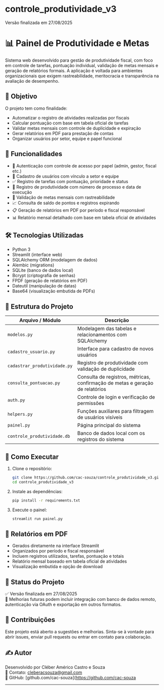 # controle_produtividade_v3
Versão finalizada em 27/08/2025

# 📊 Painel de Produtividade e Metas

Sistema web desenvolvido para gestão de produtividade fiscal, com foco em controle de tarefas, pontuação individual, validação de metas mensais e geração de relatórios formais. A aplicação é voltada para ambientes organizacionais que exigem rastreabilidade, meritocracia e transparência na avaliação de desempenho.

## 🎯 Objetivo

O projeto tem como finalidade:

- Automatizar o registro de atividades realizadas por fiscais
- Calcular pontuação com base em tabela oficial de tarefas
- Validar metas mensais com controle de duplicidade e expiração
- Gerar relatórios em PDF para prestação de contas
- Organizar usuários por setor, equipe e papel funcional

## 🧱 Funcionalidades

- 🔐 Autenticação com controle de acesso por papel (admin, gestor, fiscal etc.)
- 👥 Cadastro de usuários com vínculo a setor e equipe
- ✅ Registro de tarefas com pontuação, prioridade e status
- 📝 Registro de produtividade com número de processo e data de execução
- 📅 Validação de metas mensais com rastreabilidade
- 📈 Consulta de saldo de pontos e registros expirando
- 📋 Geração de relatórios em PDF por período e fiscal responsável
- 📊 Relatório mensal detalhado com base em tabela oficial de atividades

## 🛠️ Tecnologias Utilizadas

- Python 3
- Streamlit (interface web)
- SQLAlchemy ORM (modelagem de dados)
- Alembic (migrations)
- SQLite (banco de dados local)
- Bcrypt (criptografia de senhas)
- FPDF (geração de relatórios em PDF)
- Dateutil (manipulação de datas)
- Base64 (visualização embutida de PDFs)

## 📁 Estrutura do Projeto

| Arquivo / Módulo             | Descrição                                                                 |
|------------------------------|---------------------------------------------------------------------------|
| `modelos.py`                 | Modelagem das tabelas e relacionamentos com SQLAlchemy                    |
| `cadastro_usuario.py`        | Interface para cadastro de novos usuários                                |
| `cadastrar_produtividade.py` | Registro de produtividade com validação de duplicidade                    |
| `consulta_pontuacao.py`      | Consulta de registros, métricas, confirmação de metas e geração de relatórios |
| `auth.py`                    | Controle de login e verificação de permissões                            |
| `helpers.py`                 | Funções auxiliares para filtragem de usuários visíveis                    |
| `painel.py`                  | Página principal do sistema                                              |
| `controle_produtividade.db`  | Banco de dados local com os registros do sistema                         |

## 🚀 Como Executar

1. Clone o repositório:
   ```bash
   git clone https://github.com/cac-souza/controle_produtividade_v3.git
   cd controle_produtividade_v3
2. Instale as dependências:
   ```bash
   pip install -r requirements.txt
3. Execute o painel:
   ```bash
   streamlit run painel.py

## 📄 Relatórios em PDF

- Gerados diretamente na interface Streamlit
- Organizados por período e fiscal responsável
- Incluem registros utilizados, tarefas, pontuação e totais
- Relatório mensal baseado em tabela oficial de atividades
- Visualização embutida e opção de download

## 📌 Status do Projeto

✅ Versão finalizada em 27/08/2025  
🚧 Melhorias futuras podem incluir integração com banco de dados remoto, autenticação via OAuth e exportação em outros formatos.

## 🤝 Contribuições

Este projeto está aberto a sugestões e melhorias. Sinta-se à vontade para abrir issues, enviar pull requests ou entrar em contato para colaboração.

## ✍️ Autor

Desenvolvido por Cléber Américo Castro e Souza  
📧 Contato: cleberacsouza@gmail.com  
🔗 GitHub: [github.com/cac-souza](https://github.com/cac-souza

---


